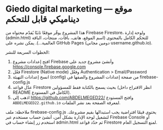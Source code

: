 # Giedo digital marketing — موقع ديناميكي قابل للتحكم

هذا المشروع يوفّر موقعًا ثابتًا يُقدّم محتواه من Firebase Firestore، ولوحة إدارة (admin.html) للتحكم الكامل بالمحتوى (اسم الموقع، هاتف، باقات، منتجات، الباقة العالمية...). يمكن نشره على GitHub Pages (دومين مجاني username.github.io).

الخطوات السريعة للنشر:
1. افتح إعدادات مشروع Firebase وأنشئ مشروع جديد على https://console.firebase.google.com
2. فعّل Firestore (Native mode) وفعّل Authentication > Email/Password
3. انسخ إعدادات التهيئة (config) من صفحة إعدادات المشروع والصقها في firebase-config.js
4. عدّل قواعد Firestore بحيث يسمح بالكتابة فقط للمسؤولين (انظر الاقتراح داخل README الكامل في المستودع).
5. اذهب إلى https://github.com/ABDELMEGED22/ وافتح المستودع `ABDELMEGED22.github.io` لمعرفة الصفحة بعد نشر الملفات.

ملاحظة: ملف firebase-config.js يحتوي قيمًا افتراضية يجب استبدالها بقيم مشروعك. لتشغيل لوحة الإدارة بشكل آمن، أنشئ حساب مستخدم عبر Firebase Console أو استخدم زر إنشاء حساب في admin.html ثم حدّد قواعد Firestore لمنع التسجيل العام.
